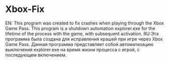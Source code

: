 # Xbox-Fix
EN:
This program was created to fix crashes when playing through the Xbox Game Pass. This program is a shutdown automation explorer.exe for the lifetime of the process with the game, with subsequent activation.
RU:Эта программа была создана для исправления крашей при игре через Xbox Game Pass. Данная программа представляет собой автоматизацию выключения explorer.exe на время жизни процесса с игрой, с последующем включением.
